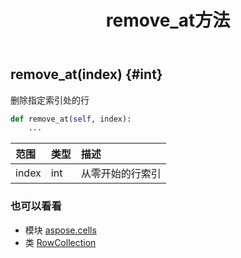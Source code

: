 ﻿---
title: remove_at方法
second_title: Aspose.Cells for Python via .NET API 参考资料
description:
type: docs
weight: 40
url: /zh/python-net/aspose.cells/rowcollection/remove_at/
is_root: false
---
##  remove_at(index) {#int}
删除指定索引处的行



```python
def remove_at(self, index):
    ...
```


|范围|类型|描述|
| :- | :- | :- |
| index | int |从零开始的行索引|



### 也可以看看
* 模块 [aspose.cells](../../)
* 类 [RowCollection](/cells/zh/python-net/aspose.cells/rowcollection)
